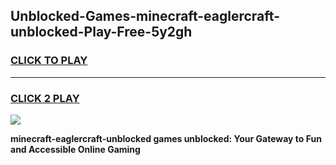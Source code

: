 
## Unblocked-Games-minecraft-eaglercraft-unblocked-Play-Free-5y2gh
<h3>
<a href="https://premium76.site?title=minecraft-eaglercraft-unblocked&ref=18A1">CLICK TO PLAY</a></h3>
<hr>

<h3>
<a href="https://premium76.site?title=minecraft-eaglercraft-unblocked&ref=18A1">CLICK 2 PLAY</a>
  
</h3>

<a href="https://premium76.site?title=minecraft-eaglercraft-unblocked&ref=18A1"><img src="https://clearcache.store/games.png"></a>


**minecraft-eaglercraft-unblocked games unblocked: Your Gateway to Fun and Accessible Online Gaming**
